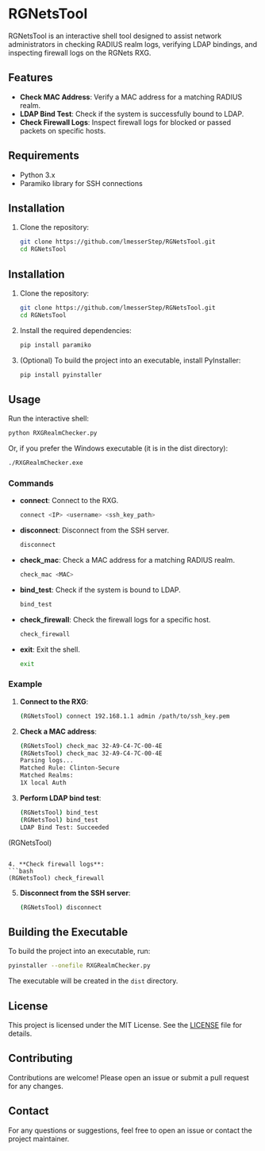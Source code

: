 # RGNetsTool

RGNetsTool is an interactive shell tool designed to assist network administrators in checking RADIUS realm logs, verifying LDAP bindings, and inspecting firewall logs on the RGNets RXG.

## Features

- **Check MAC Address**: Verify a MAC address for a matching RADIUS realm.
- **LDAP Bind Test**: Check if the system is successfully bound to LDAP.
- **Check Firewall Logs**: Inspect firewall logs for blocked or passed packets on specific hosts.

## Requirements

- Python 3.x
- Paramiko library for SSH connections

## Installation

1. Clone the repository:
   ```bash
   git clone https://github.com/lmesserStep/RGNetsTool.git
   cd RGNetsTool


## Installation

1. Clone the repository:
   ```bash
   git clone https://github.com/lmesserStep/RGNetsTool.git
   cd RGNetsTool
   ```

2. Install the required dependencies:
   ```bash
   pip install paramiko
   ```

3. (Optional) To build the project into an executable, install PyInstaller:
   ```bash
   pip install pyinstaller
   ```

## Usage

Run the interactive shell:
```bash
python RXGRealmChecker.py
```

Or, if you prefer the Windows executable (it is in the dist directory):
```bash
./RXGRealmChecker.exe
```

### Commands

- **connect**: Connect to the RXG.
  ```bash
  connect <IP> <username> <ssh_key_path>
  ```

- **disconnect**: Disconnect from the SSH server.
  ```bash
  disconnect
  ```

- **check_mac**: Check a MAC address for a matching RADIUS realm.
  ```bash
  check_mac <MAC>
  ```

- **bind_test**: Check if the system is bound to LDAP.
  ```bash
  bind_test
  ```

- **check_firewall**: Check the firewall logs for a specific host.
  ```bash
  check_firewall
  ```

- **exit**: Exit the shell.
  ```bash
  exit
  ```

### Example

1. **Connect to the RXG**:
   ```bash
   (RGNetsTool) connect 192.168.1.1 admin /path/to/ssh_key.pem
   ```

2. **Check a MAC address**:
   ```bash
   (RGNetsTool) check_mac 32-A9-C4-7C-00-4E
   (RGNetsTool) check_mac 32-A9-C4-7C-00-4E
   Parsing logs...
   Matched Rule: Clinton-Secure
   Matched Realms:
   1X local Auth
   ```

3. **Perform LDAP bind test**:
   ```bash
   (RGNetsTool) bind_test
   (RGNetsTool) bind_test
   LDAP Bind Test: Succeeded
  (RGNetsTool)
   ```

4. **Check firewall logs**:
   ```bash
   (RGNetsTool) check_firewall
   ```

5. **Disconnect from the SSH server**:
   ```bash
   (RGNetsTool) disconnect
   ```

## Building the Executable

To build the project into an executable, run:
```bash
pyinstaller --onefile RXGRealmChecker.py
```

The executable will be created in the `dist` directory.

## License

This project is licensed under the MIT License. See the [LICENSE](LICENSE) file for details.

## Contributing

Contributions are welcome! Please open an issue or submit a pull request for any changes.

## Contact

For any questions or suggestions, feel free to open an issue or contact the project maintainer.
```
